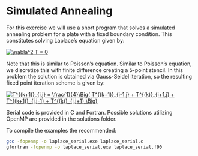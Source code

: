 # Simulated Annealing
For this exercise we will use a short program that solves a simulated annealing problem for a plate
with a fixed boundary condition. This constitutes solving Laplace’s equation given by:

<a href="https://www.codecogs.com/eqnedit.php?latex=\nabla^2&space;T&space;=&space;0" target="_blank"><img src="https://latex.codecogs.com/gif.latex?\nabla^2&space;T&space;=&space;0" title="\nabla^2 T = 0" /></a>

Note that this is similar to Poisson’s equation. Similar to Poisson’s equation, we discretize this with
finite difference creating a 5-point stencil. In this problem the solution is obtained via Gauss-Seidel iteration,
so the resulting fixed point iteration scheme is given by:

<a href="https://www.codecogs.com/eqnedit.php?latex=T^{(k&plus;1)}_{i,j}&space;=&space;\frac{1}{4}\Big(&space;T^{(k&plus;1)}_{i-1,j}&space;&plus;&space;T^{(k)}_{i&plus;1,j}&space;&plus;&space;T^{(k&plus;1)}_{i,j-1}&space;&plus;&space;T^{(k)}_{i,j&plus;1}&space;\Big)" target="_blank"><img src="https://latex.codecogs.com/gif.latex?T^{(k&plus;1)}_{i,j}&space;=&space;\frac{1}{4}\Big(&space;T^{(k&plus;1)}_{i-1,j}&space;&plus;&space;T^{(k)}_{i&plus;1,j}&space;&plus;&space;T^{(k&plus;1)}_{i,j-1}&space;&plus;&space;T^{(k)}_{i,j&plus;1}&space;\Big)" title="T^{(k+1)}_{i,j} = \frac{1}{4}\Big( T^{(k+1)}_{i-1,j} + T^{(k)}_{i+1,j} + T^{(k+1)}_{i,j-1} + T^{(k)}_{i,j+1} \Big)" /></a>

Serial code is provided in C and Fortran. Possible solutions utilizing OpenMP are provided in the solutions folder.

To compile the examples the recommended:
```bash
gcc -fopenmp -o laplace_serial.exe laplace_serial.c 
gfortran -fopenmp -o laplace_serial.exe laplace_serial.f90
```
